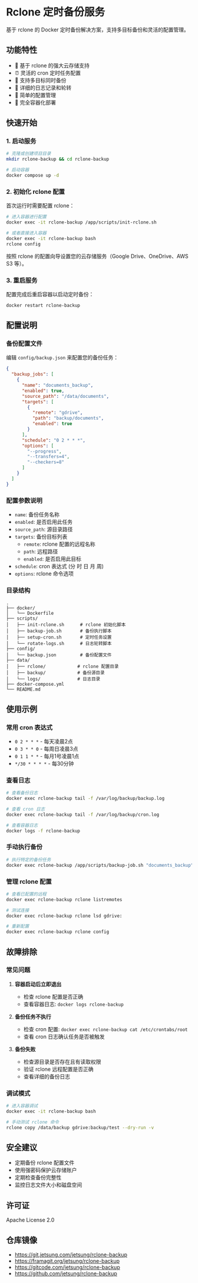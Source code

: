 # Rclone 定时备份服务

基于 rclone 的 Docker 定时备份解决方案，支持多目标备份和灵活的配置管理。

## 功能特性

- 🚀 基于 rclone 的强大云存储支持
- ⏰ 灵活的 cron 定时任务配置
- 🎯 支持多目标同时备份
- 📝 详细的日志记录和轮转
- 🔧 简单的配置管理
- 🐳 完全容器化部署

## 快速开始

### 1. 启动服务

```bash
# 克隆或创建项目目录
mkdir rclone-backup && cd rclone-backup

# 启动容器
docker compose up -d
```

### 2. 初始化 rclone 配置

首次运行时需要配置 rclone：

```bash
# 进入容器进行配置
docker exec -it rclone-backup /app/scripts/init-rclone.sh

# 或者直接进入容器
docker exec -it rclone-backup bash
rclone config
```

按照 rclone 的配置向导设置您的云存储服务（Google Drive、OneDrive、AWS S3 等）。

### 3. 重启服务

配置完成后重启容器以启动定时备份：

```bash
docker restart rclone-backup
```

## 配置说明

### 备份配置文件

编辑 `config/backup.json` 来配置您的备份任务：

```json
{
  "backup_jobs": [
    {
      "name": "documents_backup",
      "enabled": true,
      "source_path": "/data/documents",
      "targets": [
        {
          "remote": "gdrive",
          "path": "backup/documents",
          "enabled": true
        }
      ],
      "schedule": "0 2 * * *",
      "options": [
        "--progress",
        "--transfers=4",
        "--checkers=8"
      ]
    }
  ]
}
```

### 配置参数说明

- `name`: 备份任务名称
- `enabled`: 是否启用此任务
- `source_path`: 源目录路径
- `targets`: 备份目标列表
  - `remote`: rclone 配置的远程名称
  - `path`: 远程路径
  - `enabled`: 是否启用此目标
- `schedule`: cron 表达式 (分 时 日 月 周)
- `options`: rclone 命令选项

### 目录结构

```
.
├── docker/
│   └── Dockerfile
├── scripts/
│   ├── init-rclone.sh      # rclone 初始化脚本
│   ├── backup-job.sh       # 备份执行脚本
│   ├── setup-cron.sh       # 定时任务设置
│   └── rotate-logs.sh      # 日志轮转脚本
├── config/
│   └── backup.json         # 备份配置文件
├── data/
│   ├── rclone/            # rclone 配置目录
│   ├── backup/            # 备份源目录
│   └── logs/              # 日志目录
├── docker-compose.yml
└── README.md
```

## 使用示例

### 常用 cron 表达式

- `0 2 * * *` - 每天凌晨2点
- `0 3 * * 0` - 每周日凌晨3点
- `0 1 1 * *` - 每月1号凌晨1点
- `*/30 * * * *` - 每30分钟

### 查看日志

```bash
# 查看备份日志
docker exec rclone-backup tail -f /var/log/backup/backup.log

# 查看 cron 日志
docker exec rclone-backup tail -f /var/log/backup/cron.log

# 查看容器日志
docker logs -f rclone-backup
```

### 手动执行备份

```bash
# 执行特定的备份任务
docker exec rclone-backup /app/scripts/backup-job.sh "documents_backup"
```

### 管理 rclone 配置

```bash
# 查看已配置的远程
docker exec rclone-backup rclone listremotes

# 测试连接
docker exec rclone-backup rclone lsd gdrive:

# 重新配置
docker exec rclone-backup rclone config
```

## 故障排除

### 常见问题

1. **容器启动后立即退出**
   - 检查 rclone 配置是否正确
   - 查看容器日志: `docker logs rclone-backup`

2. **备份任务不执行**
   - 检查 cron 配置: `docker exec rclone-backup cat /etc/crontabs/root`
   - 查看 cron 日志确认任务是否被触发

3. **备份失败**
   - 检查源目录是否存在且有读取权限
   - 验证 rclone 远程配置是否正确
   - 查看详细的备份日志

### 调试模式

```bash
# 进入容器调试
docker exec -it rclone-backup bash

# 手动测试 rclone 命令
rclone copy /data/backup gdrive:backup/test --dry-run -v
```

## 安全建议

- 定期备份 rclone 配置文件
- 使用强密码保护云存储账户
- 定期检查备份完整性
- 监控日志文件大小和磁盘空间

## 许可证

Apache License 2.0

## 仓库镜像

- https://git.jetsung.com/jetsung/rclone-backup
- https://framagit.org/jetsung/rclone-backup
- https://gitcode.com/jetsung/rclone-backup
- https://github.com/jetsung/rclone-backup
